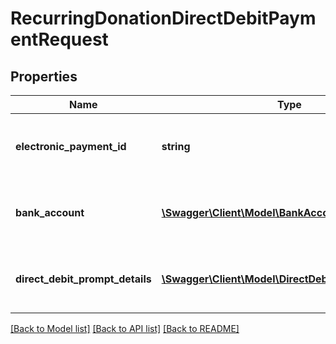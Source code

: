 # RecurringDonationDirectDebitPaymentRequest

## Properties
Name | Type | Description | Notes
------------ | ------------- | ------------- | -------------
**electronic_payment_id** | **string** | The unique identifier for a saved customer bank account. | [optional] 
**bank_account** | [**\Swagger\Client\Model\BankAccountCreateRequest**](BankAccountCreateRequest.md) | Information for adding a direct debit payment method. | [optional] 
**direct_debit_prompt_details** | [**\Swagger\Client\Model\DirectDebitDetails**](DirectDebitDetails.md) | Branch name/address, account origin and consent date/ | [optional] 

[[Back to Model list]](../README.md#documentation-for-models) [[Back to API list]](../README.md#documentation-for-api-endpoints) [[Back to README]](../README.md)


